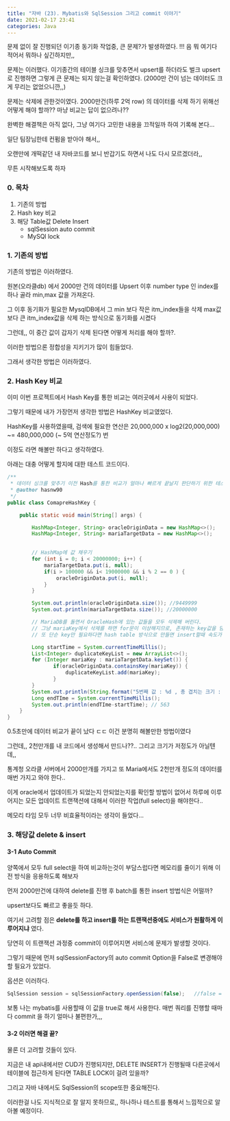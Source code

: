```yaml
---
title: "자바 (23). Mybatis와 SqlSession 그리고 commit 이야기" 
date: 2021-02-17 23:41
categories: Java
---
```


문제 없이 잘 진행되던 이기종 동기화 작업중, 큰 문제?가 발생하였다. !!!
음 뭐 여기다 적어서 뭐하나 싶긴하지만,,

문제는 이러했다. 이기종간의 테이블 싱크를 맞추면서 upsert를 하더라도 벌크 upsert로 진행하면 그렇게 큰 문제는 되지 않는걸 확인하였다. 
(2000만 건이 넘는 데이터도 크게 무리는 없었으니깐,,)

문제는 삭제에 관한것이였다. 2000만건(하루 2억 row) 의 데이터를 삭제 하기 위해선 어떻게 해야 할까?? 마냥 비교는 답이 없으려나?? 

완벽한 해결책은 아직 없다, 그냥 여기다 고민한 내용을 끄적일까 하여 기록해 본다...

일단 팀장님한테 컨펌을 받아야 해서,,

오랜만에 개떡같던 내 자바코드를 보니 반갑기도 하면서 나도 다시 모르겠더라,, 

무튼 시작해보도록 하자

### 0. 목차

1. 기존의 방법
2. Hash key 비교 
3. 해당 Table값 Delete Insert
    - sqlSession auto commit
    - MySQl lock

### 1. 기존의 방법

기존의 방법은 이러하였다.

원본(오라클db) 에서 2000만 건의 데이터를 Upsert 이후 number type 인 index를 하나 골라 min,max 값을 가져온다. 

그 이후 동기화가 필요한 MysqlDB에서 그 min 보다 작은 itm_index들을 삭제 max값보다 큰 itm_index값을 삭제 하는 방식으로 동기화를 시켰다

그런데,, 이 중간 값이 갑자기 삭제 된다면 어떻게 처리를 해야 할까?.

이러한 방법으론 정합성을 지키기가 많이 힘들었다. 

그래서 생각한 방법은 이러하였다.

### 2. Hash Key 비교

이미 이번 프로젝트에서 Hash Key를 통한 비교는 여러곳에서 사용이 되었다.

그렇기 때문에 내가 가장먼저 생각한 방법은 HashKey 비교였었다.

HashKey를 사용하였을때, 검색에 필요한 연산은 
20,000,000 x log2(20,000,000) ~= 480,000,000 (~ 5억 연산정도?) 번  

이정도 라면 해볼만 하다고 생각하였다. 

아래는 대충 어떻게 할지에 대한 테스트 코드이다. 


```java
/**
 * 데이터 싱크를 맞추기 이전 Hash를 통한 비교가 얼마나 빠르게 끝날지 판단하기 위한 테스트
 * @author hasnw90
 */
public class ComapreHashKey {

    public static void main(String[] args) {

        HashMap<Integer, String> oracleOriginData = new HashMap<>();
        HashMap<Integer, String> mariaTargetData = new HashMap<>();

        
        // HashMap에 값 채우기
        for (int i = 0; i < 20000000; i++) {
            mariaTargetData.put(i, null);
            if(i > 100000 && i< 19000000 && i % 2 == 0 ) {
                oracleOriginData.put(i, null);
            }
        }

        System.out.println(oracleOriginData.size()); //9449999
        System.out.println(mariaTargetData.size()); //20000000

        // MariaDB를 돌면서 OracleHash에 있는 값들을 모두 삭제해 버린다.
        // 그냥 mariaKey에서 삭제를 하면 for문이 이상해지므로, 존재하는 key값을 담는 리스트를 생성 하기로 함 deep copy하기에는 2000만개의 데이터 memory가 겁남,,,
        // 또 단순 key만 필요하다면 hash table 방식으로 만들면 insert할때 속도가 느릴수도 있으니 단순 list로 한다.

        Long startTime = System.currentTimeMillis();
        List<Integer> duplicateKeyList = new ArrayList<>();
        for (Integer mariaKey : mariaTargetData.keySet()) {
               if(oracleOriginData.containsKey(mariaKey)) {
                   duplicateKeyList.add(mariaKey);
               }
        }
        System.out.println(String.format("5번째 값 : %d , 총 겹치는 크기 : %d",duplicateKeyList.get(5), duplicateKeyList.size())); // 5번째 값 : 100012 , 총 겹치는 크기 : 9449999
        Long endTIme = System.currentTimeMillis();
        System.out.println(endTIme-startTime); // 563
    }
}
```

0.5초만에 데이터 비교가 끝이 났다 ㄷㄷ 이건 분명히 해볼만한 방법이였다

그런데,, 2천만개를 내 코드에서 생성해서 만드나??.. 그리고 크기가 저정도가 아닐텐데,,

통계청 오라클 서버에서 2000만개를 가지고 또 Maria에서도 2천만개 정도의 데이터를 매번 가지고 와야 한다..

이게 oracle에서 업데이트가 되었는지 안되었는지를 확인할 방법이 없어서 하루에 이루어지는 모든 업데이트 트랜잭션에 대해서 이러한 작업(full select)을 해야한다..

메모리 타임 모두 너무 비효율적이라는 생각이 들었다... 

### 3. 해당값 delete & insert

#### 3-1 Auto Commit

양쪽에서 모두 full select을 하여 비교하는것이 부담스럽다면 메모리를 줄이기 위해 이전 방식을 응용하도록 해보자

먼저 2000만건에 대하여 delete를 진행 후 batch를 통한 insert 방법식은 어떨까?

upsert보다도 빠르고 좋을듯 하다.

여기서 고려할 점은 __delete를 하고 insert를 하는 트랜잭션중에도 서비스가 원활하게 이루어지냐__ 였다.

당연히 이 트랜잭션 과정중 commit이 이루어지면 서비스에 문제가 발생할 것이다.

그렇기 때문에 먼저 sqlSessionFactory의 auto commit Option을 False로 변경해야할 필요가 있었다.

옵션은 이러하다.

```java
SqlSession session = sqlSessionFactory.openSession(false);	 //false = Not autoCommit
```
보통 나는 mybatis를 사용할때 이 값을 true로 해서 사용한다. 매번 쿼리를 진행할 때마다 commit 을 하기 얼마나 불편한가,,, 

#### 3-2 이러면 해결 끝?

물론 더 고려할 것들이 있다.

지금은 내 api내에서만 CUD가 진행되지만, DELETE INSERT가 진행될때 다른곳에서 테이블에 접근하게 된다면 TABLE LOCK이 걸려 있을까?

그리고 자바 내에서도 SqlSession의 scope또한 중요해진다. 

이러한걸 나도 지식적으로 잘 알지 못하므로,, 하나하나 테스트를 통해서 느낌적으로 알아볼 예정이다.

